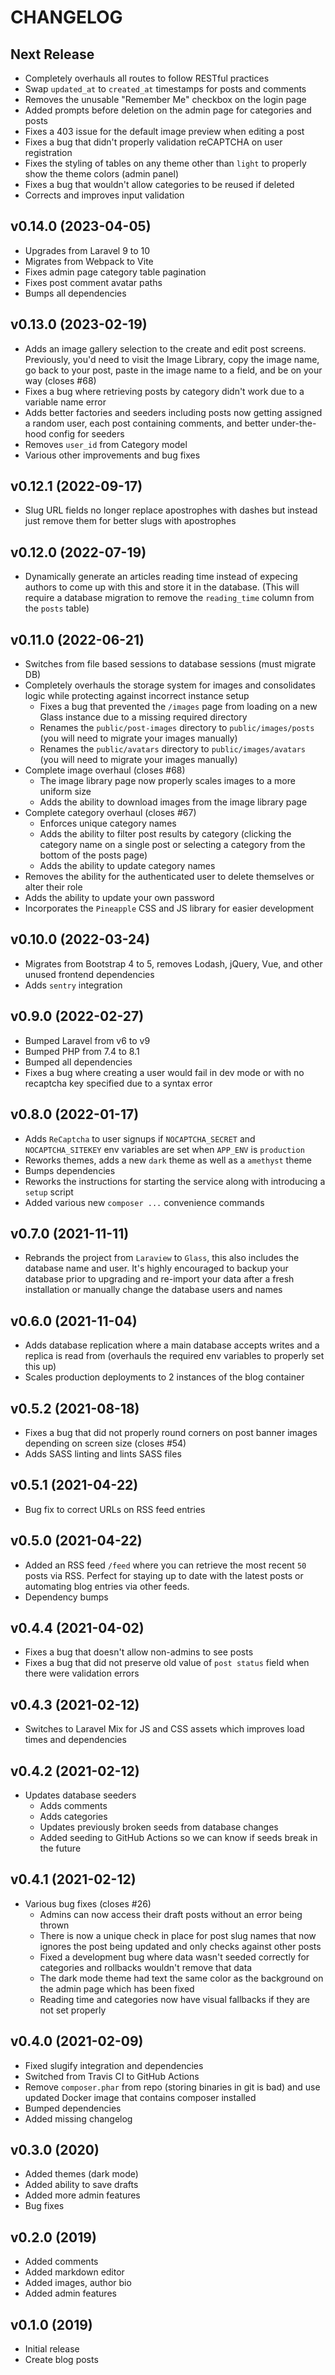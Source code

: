 # CHANGELOG

## Next Release

- Completely overhauls all routes to follow RESTful practices
- Swap `updated_at` to `created_at` timestamps for posts and comments
- Removes the unusable "Remember Me" checkbox on the login page
- Added prompts before deletion on the admin page for categories and posts
- Fixes a 403 issue for the default image preview when editing a post
- Fixes a bug that didn't properly validation reCAPTCHA on user registration
- Fixes the styling of tables on any theme other than `light` to properly show the theme colors (admin panel)
- Fixes a bug that wouldn't allow categories to be reused if deleted
- Corrects and improves input validation

## v0.14.0 (2023-04-05)

- Upgrades from Laravel 9 to 10
- Migrates from Webpack to Vite
- Fixes admin page category table pagination
- Fixes post comment avatar paths
- Bumps all dependencies

## v0.13.0 (2023-02-19)

- Adds an image gallery selection to the create and edit post screens. Previously, you'd need to visit the Image Library, copy the image name, go back to your post, paste in the image name to a field, and be on your way (closes #68)
- Fixes a bug where retrieving posts by category didn't work due to a variable name error
- Adds better factories and seeders including posts now getting assigned a random user, each post containing comments, and better under-the-hood config for seeders
- Removes `user_id` from Category model
- Various other improvements and bug fixes

## v0.12.1 (2022-09-17)

- Slug URL fields no longer replace apostrophes with dashes but instead just remove them for better slugs with apostrophes

## v0.12.0 (2022-07-19)

- Dynamically generate an articles reading time instead of expecing authors to come up with this and store it in the database. (This will require a database migration to remove the `reading_time` column from the `posts` table)

## v0.11.0 (2022-06-21)

- Switches from file based sessions to database sessions (must migrate DB)
- Completely overhauls the storage system for images and consolidates logic while protecting against incorrect instance setup
  - Fixes a bug that prevented the `/images` page from loading on a new Glass instance due to a missing required directory
  - Renames the `public/post-images` directory to `public/images/posts` (you will need to migrate your images manually)
  - Renames the `public/avatars` directory to `public/images/avatars` (you will need to migrate your images manually)
- Complete image overhaul (closes #68)
  - The image library page now properly scales images to a more uniform size
  - Adds the ability to download images from the image library page
- Complete category overhaul (closes #67)
  - Enforces unique category names
  - Adds the ability to filter post results by category (clicking the category name on a single post or selecting a category from the bottom of the posts page)
  - Adds the ability to update category names
- Removes the ability for the authenticated user to delete themselves or alter their role
- Adds the ability to update your own password
- Incorporates the `Pineapple` CSS and JS library for easier development

## v0.10.0 (2022-03-24)

- Migrates from Bootstrap 4 to 5, removes Lodash, jQuery, Vue, and other unused frontend dependencies
- Adds `sentry` integration

## v0.9.0 (2022-02-27)

- Bumped Laravel from v6 to v9
- Bumped PHP from 7.4 to 8.1
- Bumped all dependencies
- Fixes a bug where creating a user would fail in dev mode or with no recaptcha key specified due to a syntax error

## v0.8.0 (2022-01-17)

- Adds `ReCaptcha` to user signups if `NOCAPTCHA_SECRET` and `NOCAPTCHA_SITEKEY` env variables are set when `APP_ENV` is `production`
- Reworks themes, adds a new `dark` theme as well as a `amethyst` theme
- Bumps dependencies
- Reworks the instructions for starting the service along with introducing a `setup` script
- Added various new `composer ...` convenience commands

## v0.7.0 (2021-11-11)

- Rebrands the project from `Laraview` to `Glass`, this also includes the database name and user. It's highly encouraged to backup your database prior to upgrading and re-import your data after a fresh installation or manually change the database users and names

## v0.6.0 (2021-11-04)

- Adds database replication where a main database accepts writes and a replica is read from (overhauls the required env variables to properly set this up)
- Scales production deployments to 2 instances of the blog container

## v0.5.2 (2021-08-18)

- Fixes a bug that did not properly round corners on post banner images depending on screen size (closes #54)
- Adds SASS linting and lints SASS files

## v0.5.1 (2021-04-22)

- Bug fix to correct URLs on RSS feed entries

## v0.5.0 (2021-04-22)

- Added an RSS feed `/feed` where you can retrieve the most recent `50` posts via RSS. Perfect for staying up to date with the latest posts or automating blog entries via other feeds.
- Dependency bumps

## v0.4.4 (2021-04-02)

- Fixes a bug that doesn't allow non-admins to see posts
- Fixes a bug that did not preserve old value of `post status` field when there were validation errors

## v0.4.3 (2021-02-12)

- Switches to Laravel Mix for JS and CSS assets which improves load times and dependencies

## v0.4.2 (2021-02-12)

- Updates database seeders
  - Adds comments
  - Adds categories
  - Updates previously broken seeds from database changes
  - Added seeding to GitHub Actions so we can know if seeds break in the future

## v0.4.1 (2021-02-12)

- Various bug fixes (closes #26)
  - Admins can now access their draft posts without an error being thrown
  - There is now a unique check in place for post slug names that now ignores the post being updated and only checks against other posts
  - Fixed a development bug where data wasn't seeded correctly for categories and rollbacks wouldn't remove that data
  - The dark mode theme had text the same color as the background on the admin page which has been fixed
  - Reading time and categories now have visual fallbacks if they are not set properly

## v0.4.0 (2021-02-09)

- Fixed slugify integration and dependencies
- Switched from Travis CI to GitHub Actions
- Remove `composer.phar` from repo (storing binaries in git is bad) and use updated Docker image that contains composer installed
- Bumped dependencies
- Added missing changelog

## v0.3.0 (2020)

- Added themes (dark mode)
- Added ability to save drafts
- Added more admin features
- Bug fixes

## v0.2.0 (2019)

- Added comments
- Added markdown editor
- Added images, author bio
- Added admin features

## v0.1.0 (2019)

- Initial release
- Create blog posts

